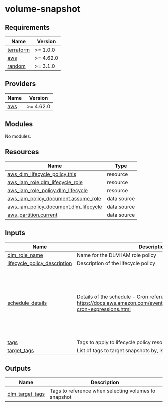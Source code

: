 # volume-snapshot

<!-- BEGINNING OF PRE-COMMIT-OPENTOFU DOCS HOOK -->
## Requirements

| Name | Version |
|------|---------|
| <a name="requirement_terraform"></a> [terraform](#requirement\_terraform) | >= 1.0.0 |
| <a name="requirement_aws"></a> [aws](#requirement\_aws) | >= 4.62.0 |
| <a name="requirement_random"></a> [random](#requirement\_random) | >= 3.1.0 |

## Providers

| Name | Version |
|------|---------|
| <a name="provider_aws"></a> [aws](#provider\_aws) | >= 4.62.0 |

## Modules

No modules.

## Resources

| Name | Type |
|------|------|
| [aws_dlm_lifecycle_policy.this](https://registry.terraform.io/providers/hashicorp/aws/latest/docs/resources/dlm_lifecycle_policy) | resource |
| [aws_iam_role.dlm_lifecycle_role](https://registry.terraform.io/providers/hashicorp/aws/latest/docs/resources/iam_role) | resource |
| [aws_iam_role_policy.dlm_lifecycle](https://registry.terraform.io/providers/hashicorp/aws/latest/docs/resources/iam_role_policy) | resource |
| [aws_iam_policy_document.assume_role](https://registry.terraform.io/providers/hashicorp/aws/latest/docs/data-sources/iam_policy_document) | data source |
| [aws_iam_policy_document.dlm_lifecycle](https://registry.terraform.io/providers/hashicorp/aws/latest/docs/data-sources/iam_policy_document) | data source |
| [aws_partition.current](https://registry.terraform.io/providers/hashicorp/aws/latest/docs/data-sources/partition) | data source |

## Inputs

| Name | Description | Type | Default | Required |
|------|-------------|------|---------|:--------:|
| <a name="input_dlm_role_name"></a> [dlm\_role\_name](#input\_dlm\_role\_name) | Name for the DLM IAM role policy | `string` | `""` | no |
| <a name="input_lifecycle_policy_description"></a> [lifecycle\_policy\_description](#input\_lifecycle\_policy\_description) | Description of the lifecycle policy | `string` | `""` | no |
| <a name="input_schedule_details"></a> [schedule\_details](#input\_schedule\_details) | Details of the schedule - Cron reference <https://docs.aws.amazon.com/eventbridge/latest/userguide/eb-cron-expressions.html> | <pre>list(object({<br>    name = string<br>    create_rule = object({<br>      cron_expression = string<br>    })<br>    retain_rule = object({<br>      count = number<br>    })<br>  }))</pre> | <pre>[<br>  {<br>    "create_rule": {<br>      "cron_expression": "cron(0 0 * * *)"<br>    },<br>    "name": "Daily",<br>    "retain_rule": {<br>      "count": 7<br>    }<br>  }<br>]</pre> | no |
| <a name="input_tags"></a> [tags](#input\_tags) | Tags to apply to lifecycle policy resources | `map(string)` | `{}` | no |
| <a name="input_target_tags"></a> [target\_tags](#input\_target\_tags) | List of tags to target snapshots by, is OR operation | `map(string)` | n/a | yes |

## Outputs

| Name | Description |
|------|-------------|
| <a name="output_dlm_target_tags"></a> [dlm\_target\_tags](#output\_dlm\_target\_tags) | Tags to reference when selecting volumes to snapshot |
<!-- END OF PRE-COMMIT-OPENTOFU DOCS HOOK -->
